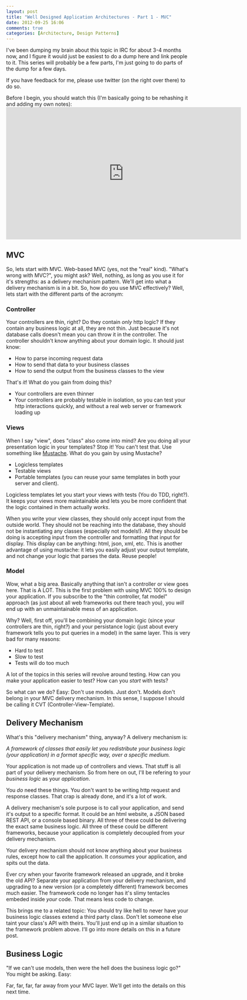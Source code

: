 ```yaml
---
layout: post
title: "Well Designed Application Architectures - Part 1 - MVC"
date: 2012-09-25 16:06
comments: true
categories: [Architecture, Design Patterns]
---
```


I've been dumping my brain about this topic in IRC for about 3-4 months now, and I figure it would just be easiest to do a dump here and link people to it. This series will probably be a few parts, I'm just going to do parts of the dump for a few days.

If you have feedback for me, please use twitter (on the right over there) to do so.

Before I begin, you should watch this (I'm basically going to be rehashing it and adding my own notes): <iframe width="640" height="360" src="http://www.youtube.com/embed/WpkDN78P884?feature=player_detailpage" frameborder="0" allowfullscreen></iframe>

## MVC

So, lets start with MVC. Web-based MVC (yes, not the "real" kind). "What's wrong with MVC?", you might ask? Well, nothing, as long as you use it for it's strengths: as a delivery mechanism pattern. We'll get into what a delivery mechanism is in a bit. So, how do you use MVC effectively? Well, lets start with the different parts of the acronym:

### Controller

Your controllers are thin, right? Do they contain *only* http logic? If they contain any business logic at all, they are not thin. Just because it's not database calls doesn't mean you can throw it in the controller. The controller shouldn't know anything about your domain logic. It should just know:

  - How to parse incoming request data
  - How to send that data to your business classes
  - How to send the output from the business classes to the view

That's *it*! What do you gain from doing this?

  - Your controllers are even thinner
  - Your controllers are probably testable in isolation, so you can test your http interactions quickly, and without a real web server or framework loading up

### Views

When I say "view", does "class" also come into mind? Are you doing all your presentation logic in your templates? Stop it! You can't test that. Use something like [Mustache](http://mustache.github.com/). What do you gain by using Mustache?

  - Logicless templates
  - Testable views
  - Portable templates (you can reuse your same templates in both your server and client).

Logicless templates let you start your views with tests (You do TDD, right?). It keeps your views more maintainable and lets you be more confident that the logic contained in them actually *works*.

When you write your view classes, they should only accept input from the outside world. They should not be reaching into the database, they should not be instantiating any classes (especially not models!). All they should be doing is accepting input from the controller and formatting that input for display. This display can be anything: html, json, xml, etc. This is another advantage of using mustache: it lets you easily adjust your output template, and not change your logic that parses the data. Reuse people!

### Model

Wow, what a big area. Basically anything that isn't a controller or view goes here. That is A LOT. This is the first problem with using MVC 100% to design your application. If you subscribe to the "thin controller, fat model" approach (as just about all web frameworks out there teach you), you *will* end up with an unmaintainable mess of an application.

Why? Well, first off, you'll be combining your domain logic (since your controllers are thin, right?) and your persistance logic (just about every framework tells you to put queries in a model) in the same layer. This is very bad for many reasons:

  - Hard to test
  - Slow to test
  - Tests will do too much

A lot of the topics in this series will revolve around testing. How can you make your application easier to test? How can you *start* with tests?

So what can we do? Easy: Don't use models. Just don't. Models don't belong in your MVC delivery mechanism. In this sense, I suppose I should be calling it CVT (Controller-View-Template).

## Delivery Mechanism

What's this "delivery mechanism" thing, anyway? A delivery mechanism is:

*A framework of classes that easily let you redistribute your business logic (your application) in a format specific way, over a specific medium.*

Your application is not made up of controllers and views. That stuff is all part of your delivery mechanism. So from here on out, I'll be refering to your *business logic* as your *application*.

You *do* need these things. You don't want to be writing http request and response classes. That crap is already done, and it's a lot of work.

A delivery mechanism's sole purpose is to call your application, and send it's output to a specific format. It could be an html website, a JSON based REST API, or a console based binary. All three of these could be delivering the exact same business logic. All three of these could be different frameworks, because your application is completely decoupled from your delivery mechanism.

Your delivery mechanism should not know anything about your business rules, except how to call the application. It *consumes* your application, and spits out the data.

Ever cry when your favorite framework released an upgrade, and it broke the old API? Separate your application from your delivery mechanism, and upgrading to a new version (or a completely different) framework becomes much easier. The framework code no longer has it's slimy tentacles embeded inside *your* code. That means less code to change.

This brings me to a related topic: You should try like hell to never have your business logic classes extend a third party class. Don't let someone else taint your class's API with theirs. You'll just end up in a similar situation to the framework problem above. I'll go into more details on this in a future post.

## Business Logic

"If we can't use models, then were the hell does the business logic go?" You might be asking. Easy:

Far, far, far, far away from your MVC layer. We'll get into the details on this next time.
